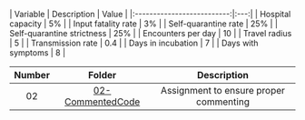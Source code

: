 | Variable | Description | Value | 
|:--------------------------:|:---:|
| Hospital capacity          | 5% | 
| Input fatality rate        | 3% |
| Self-quarantine rate       | 25% |
| Self-quarantine strictness | 25% |
| Encounters per day         | 10 |
| Travel radius              | 5 |
| Transmission rate          | 0.4 |
| Days in incubation         | 7 |
| Days with symptoms         | 8 |

| Number        | Folder                                                        | Description                          |
|:-------------:|:-------------------------------------------------------------:|:------------------------------------:|
| 02            | [02-CommentedCode](https://github.com/Landon-Brown1/2143-OOP-Brown/tree/master/Assignments/02-CommentedCode "02-CommentedCode") |Assignment to ensure proper commenting|
